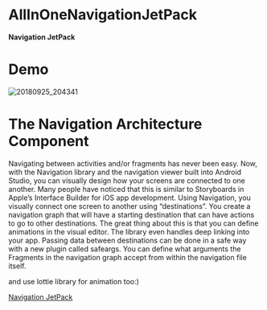 # AllInOneNavigationJetPack
__Navigation JetPack__

# Demo

![20180925_204341](https://user-images.githubusercontent.com/26750131/46030903-73e0c200-c0c5-11e8-96d2-44cae2b210d5.gif)



# The Navigation Architecture Component

Navigating between activities and/or fragments has never been easy.
Now, with the Navigation library and the navigation viewer built into Android Studio, 
you can visually design how your screens are connected to one another.
Many people have noticed that this is similar to
Storyboards in Apple’s Interface Builder for iOS app development.
Using Navigation, you visually connect one screen to another using “destinations”.
You create a navigation graph that will have a starting destination that
can have actions to go to other destinations. 
The great thing about this is that you can define animations in the visual editor.
The library even handles deep linking into your app. 
Passing data between destinations can be done in a safe way with a new plugin called safeargs. 
You can define what arguments the Fragments in the 
navigation graph accept from within the navigation file itself.

and use lottie library for animation too:)

[Navigation JetPack](https://developer.android.com/topic/libraries/architecture/navigation/)



